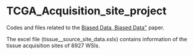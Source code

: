 # TCGA_Acquisition_site_project

Codes and files related to the [Biased Data, Biased Data"](https://www.researchsquare.com/article/rs-943804/v1) paper.

The excel file (tissue__source_site_data.xslx) contains information of the tissue acquisition sites of 8927 WSIs.
